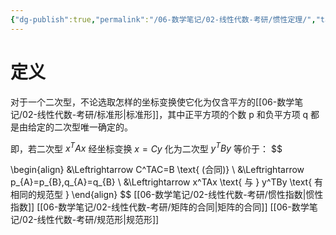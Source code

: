 ```yaml
---
{"dg-publish":true,"permalink":"/06-数学笔记/02-线性代数-考研/惯性定理/","tags":["personal/blog","线性代数/二次型"]}
---
```


# 定义
对于一个二次型，不论选取怎样的坐标变换使它化为仅含平方的[[06-数学笔记/02-线性代数-考研/标准形\|标准形]]，其中正平方项的个数 p 和负平方项 q 都是由给定的二次型唯一确定的。

即，若二次型 $\displaystyle x^TAx$ 经坐标变换 $\displaystyle x=Cy$ 化为二次型 $\displaystyle y^TBy$ 等价于：
$$

\begin{align}
&\Leftrightarrow C^TAC=B \text{ (合同)} \\
&\Leftrightarrow p_{A}=p_{B},q_{A}=q_{B}   \\
&\Leftrightarrow x^TAx \text{ 与 } y^TBy \text{ 有相同的规范型 }
\end{align}
$$
[[06-数学笔记/02-线性代数-考研/惯性指数\|惯性指数]]
[[06-数学笔记/02-线性代数-考研/矩阵的合同\|矩阵的合同]]
[[06-数学笔记/02-线性代数-考研/规范形\|规范形]]